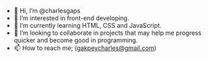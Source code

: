 - 👋 Hi, I’m @charlesgaps
- 👀 I’m interested in front-end developing.
- 🌱 I’m currently learning HTML, CSS and JavaScript.
- 💞️ I’m looking to collaborate in projects that may help me progress quicker and become good in programming.
- 📫 How to reach me; (gakpeycharles@gmail.com)

<!---
charlesgaps/charlesgaps is a ✨ special ✨ repository because its `README.md` (this file) appears on your GitHub profile.
You can click the Preview link to take a look at your changes.
--->
